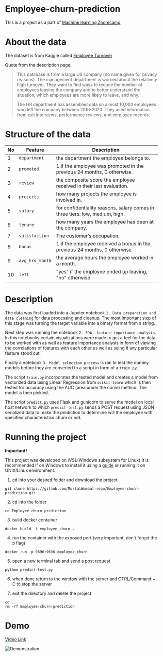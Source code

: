 # Employee-churn-prediction

This is a project as a part of [Machine learning Zoomcamp](https://github.com/DataTalksClub/machine-learning-zoomcamp)

# About the data

The dataset is from Kaggle called [Employee Turnover](https://www.kaggle.com/datasets/marikastewart/employee-turnover)

Quote from the description page.
> This database is from a large US company (no name given for privacy reasons). The management department is worried about the relatively high turnover. They want to find ways to 
> reduce the number of employees leaving the company and to better understand the situation, which employees are more likely to leave, and why.
> 
> The HR department has assembled data on almost 10,000 employees who left the company between 2016-2020. They used information from exit interviews, performance reviews, and
> employee records.

# Structure of the data

| **No** | **Feature**                | **Description**                                                                 |
|--------|----------------------------|---------------------------------------------------------------------------------|
| 1      | `department`               | the department the employee belongs to.                                        |
| 2      | `promoted`                 | 1 if the employee was promoted in the previous 24 months, 0 otherwise.         |
| 3      | `review`                   | the composite score the employee received in their last evaluation.            |
| 4      | `projects`                 | how many projects the employee is involved in.                                 |
| 5      | `salary`                   | for confidentiality reasons, salary comes in three tiers: low, medium, high.   |
| 6      | `tenure`                   | how many years the employee has been at the company.                           |
| 7      | `satisfaction`             | The customer’s occupation.                                                     |
| 8      | `bonus`                    | 1 if the employee received a bonus in the previous 24 months, 0 otherwise.     |
| 9      | `avg_hrs_month`            | the average hours the employee worked in a month.                              |
| 10     | `left`                     | "yes" if the employee ended up leaving, "no" otherwise.                        |

# Description

The data was first loaded into a Jupyter notebook `1. Data preparation and data cleaning` for data processing and cleanup. The most important step of this stage was turning the target variable into a binary format from a string.

Next step was running the notebook `2. EDA, feature importance analysis`. In this notebooks certain visualizations were made to get a feel for the data to be worked with as well as feature importance analysis in form of viewing the correlations of features with each other as well as seing if any particular feature stood out.

Finally a notebook `3. Model selection process` is ran to test the dummy models before they are converted to a script in form of a `train.py`.

The script `train.py` incorporates the tested model and creates a model from vectorized data using Linear Regression from `scikit-learn` which is then tested for accuracy using the AUC (area under the curve) method. The model is then pickled.

The script `predict.py` uses Flask and gunicorn to serve the model on local host network to which `predict-test.py` sends a POST request using JSON serialized data to make the prediction to determine will the employee with specified characteristics churn or not.

# Running the project

**Important!**

This project was developed on WSL(Windows subsystem for Linux)
It is recommended if on Windows to install it using a [guide](https://www.howtogeek.com/744328/how-to-install-the-windows-subsystem-for-linux-on-windows-11/) or running it on UNIX/Linux environment.

1. cd into your desired folder and download the project
```
git clone https://github.com/MortalWombat-repo/Employee-churn-prediction.git
```
2. cd into the folder
```
cd Employee-churn-prediction
```
3. build docker container
```
docker build -t employee_churn .
```
4. run the container with the exposed port (very important, don't forget the p flag)
```
docker run -p 9696:9696 employee_churn
```
5. open a new terminal tab and send a post request
```
python predict-test.py
```
6. when done return to the window with the server and CTRL/Command + C to stop the server

7. exit the directory and delete the project
```
cd ..
rm -rf Employee-churn-prediction
```

# Demo

[Video Link](https://media0.giphy.com/media/v1.Y2lkPTc5MGI3NjExaHZ1aHEzYnhta2dlMzFzY3ludnE5d241NmJ2b3d4anJkZWNlbnI2biZlcD12MV9pbnRlcm5hbF9naWZfYnlfaWQmY3Q9Zw/qHRlTAVDFwiN516Xn2/giphy.gif)

![Demonstration](https://media0.giphy.com/media/v1.Y2lkPTc5MGI3NjExaHZ1aHEzYnhta2dlMzFzY3ludnE5d241NmJ2b3d4anJkZWNlbnI2biZlcD12MV9pbnRlcm5hbF9naWZfYnlfaWQmY3Q9Zw/qHRlTAVDFwiN516Xn2/giphy.gif)

